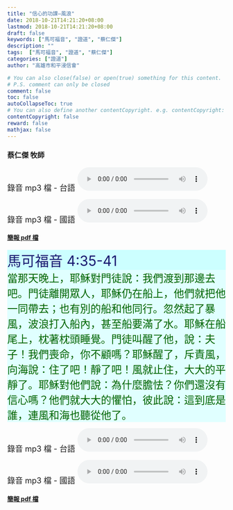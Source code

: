 ```yaml
---
title: "信心的功課—風浪"
date: 2018-10-21T14:21:20+08:00
lastmod: 2018-10-21T14:21:20+08:00
draft: false
keywords: ["馬可福音", "證道", "蔡仁傑"]
description: ""
tags:  ["馬可福音", "證道", "蔡仁傑"]
categories: ["證道"]
author: "高雄市和平浸信會"

# You can also close(false) or open(true) something for this content.
# P.S. comment can only be closed
comment: false
toc: false
autoCollapseToc: true
# You can also define another contentCopyright. e.g. contentCopyright: "This is another copyright."
contentCopyright: false
reward: false
mathjax: false
---
```


### 蔡仁傑 牧師

<font size="4">錄音 mp3 檔 - 台語 </font>
<audio controls src="https://hbc.nctu.me/mp3-s/s20181021t.mp3"></audio>

<font size="4">錄音 mp3 檔 - 國語 </font>
<audio controls src="https://hbc.nctu.me/mp3-s/s20181021c.mp3"></audio>

#### [簡報 pdf 檔](/pdf-s/s20181021.pdf "信心的功課—風浪")

<div style="background-color:#CCFFFF"><font size="6", color="#191970">
馬可福音 4:35-41
</font>
</div>

<div style="background-color:#E0FFFF"><font size="5", color="#006400">
當那天晚上，耶穌對門徒說：我們渡到那邊去吧。門徒離開眾人，耶穌仍在船上，他們就把他一同帶去；也有別的船和他同行。忽然起了暴風，波浪打入船內，甚至船要滿了水。耶穌在船尾上，枕著枕頭睡覺。門徒叫醒了他，說：夫子！我們喪命，你不顧嗎？耶穌醒了，斥責風，向海說：住了吧！靜了吧！風就止住，大大的平靜了。耶穌對他們說：為什麼膽怯？你們還沒有信心嗎？他們就大大的懼怕，彼此說：這到底是誰，連風和海也聽從他了。
</font>
</div>

<font size="4">錄音 mp3 檔 - 台語 </font>
<audio controls src="https://hbc.nctu.me/mp3-s/s20181021t.mp3"></audio>

<font size="4">錄音 mp3 檔 - 國語 </font>
<audio controls src="https://hbc.nctu.me/mp3-s/s20181021c.mp3"></audio>

#### [簡報 pdf 檔](/pdf-s/s20181021.pdf "信心的功課—風浪")